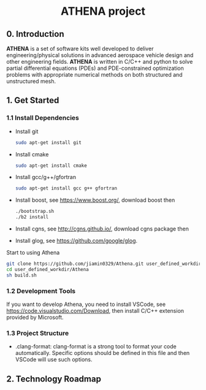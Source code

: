 # <center>ATHENA project</center>

## 0. Introduction

**ATHENA** is a set of software kits well developed to deliver engineering/physical solutions in advanced aerospace vehicle design and other engineering fields. **ATHENA** is written in C/C++ and python to solve partial differential equations (PDEs) and PDE-constrained optimization problems with appropriate numerical methods on both structured and unstructured mesh. 

## 1. Get Started

### 1.1 Install Dependencies

- Install git

  ```bash
  sudo apt-get install git
  ```

- Install cmake

  ```bash
  sudo apt-get install cmake
  ```

- Install gcc/g++/gfortran

  ```bash
  sudo apt-get install gcc g++ gfortran
  ```

- Install boost, see https://www.boost.org/, download boost then 

  ```bash
  ./bootstrap.sh
  ./b2 install
  ```

- Install cgns, see http://cgns.github.io/, download cgns package then

- Install glog, see https://github.com/google/glog.



Start to using Athena

```bash
git clone https://github.com/jiamin0329/Athena.git user_defined_workdir/Athena
cd user_defined_workdir/Athena
sh build.sh
```



### 1.2 Development Tools

If you want to develop Athena, you need to install VSCode, see https://code.visualstudio.com/Download, then install C/C++ extension provided by Microsoft.

### 1.3 Project Structure

* .clang-format: clang-format is a strong tool to format your code automatically. Specific options should be defined in this file and then VSCode will use such options.

## 2. Technology Roadmap
